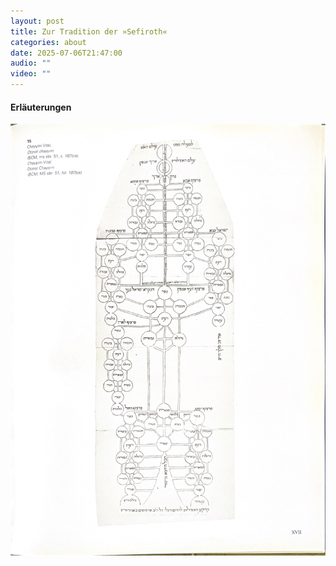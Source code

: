 ```yaml
---
layout: post
title: Zur Tradition der »Sefiroth«
categories: about
date: 2025-07-06T21:47:00
audio: ""
video: ""
---
```

#### Erläuterungen

![](/resources/uploads/chayyim-vital-.jpg)
